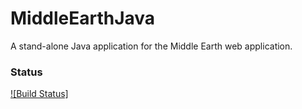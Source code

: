 # MiddleEarthJava 
A stand-alone Java application for the Middle Earth web application.
### Status
[![Build Status]](https://travis-ci.org/KevinElberger/MiddleEarthJava.svg?branch=master)
